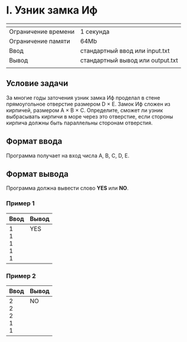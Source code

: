 # I. Узник замка Иф

[]()|[]()
-------------------|---
Ограничение времени|	1 секунда
Ограничение памяти |	64Mb
Ввод               |	стандартный ввод или input.txt
Вывод              |	стандартный вывод или output.txt
[]()|[]()

## Условие задачи
За многие годы заточения узник замка Иф проделал в стене прямоугольное отверстие размером D × E. Замок Иф сложен из кирпичей, размером A × B × C. Определите, сможет ли узник выбрасывать кирпичи в море через это отверстие, если стороны кирпича должны быть параллельны сторонам отверстия.

## Формат ввода
Программа получает на вход числа A, B, C, D, E.

## Формат вывода
Программа должна вывести слово $\textbf{YES}$ или $\textbf{NO}$.

### Пример 1
Ввод|Вывод
---|---
1<br>1<br>1<br>1<br>1|YES<br><br><br><br><br>
[]()

### Пример 2
Ввод|Вывод
---|---
2<br>2<br>2<br>1<br>1|NO<br><br><br><br><br>
[]()